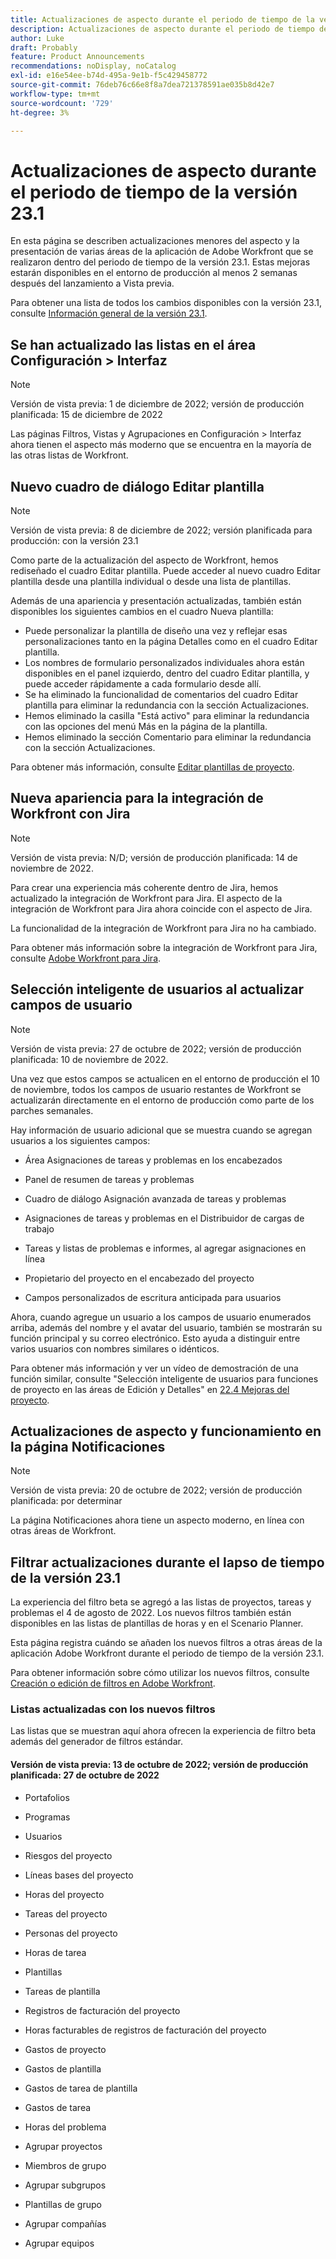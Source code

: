 ```yaml
---
title: Actualizaciones de aspecto durante el periodo de tiempo de la versión 23.1
description: Actualizaciones de aspecto durante el periodo de tiempo de la versión 23.1
author: Luke
draft: Probably
feature: Product Announcements
recommendations: noDisplay, noCatalog
exl-id: e16e54ee-b74d-495a-9e1b-f5c429458772
source-git-commit: 76deb76c66e8f8a7dea721378591ae035b8d42e7
workflow-type: tm+mt
source-wordcount: '729'
ht-degree: 3%

---
```


# Actualizaciones de aspecto durante el periodo de tiempo de la versión 23.1

En esta página se describen actualizaciones menores del aspecto y la presentación de varias áreas de la aplicación de Adobe Workfront que se realizaron dentro del periodo de tiempo de la versión 23.1. Estas mejoras estarán disponibles en el entorno de producción al menos 2 semanas después del lanzamiento a Vista previa.

Para obtener una lista de todos los cambios disponibles con la versión 23.1, consulte [Información general de la versión 23.1](/help/quicksilver/product-announcements/product-releases/23.1-release-activity/23-1-release-overview.md).

## Se han actualizado las listas en el área Configuración > Interfaz

>[!NOTE]
>
>Versión de vista previa: 1 de diciembre de 2022; versión de producción planificada: 15 de diciembre de 2022

Las páginas Filtros, Vistas y Agrupaciones en Configuración > Interfaz ahora tienen el aspecto más moderno que se encuentra en la mayoría de las otras listas de Workfront.

## Nuevo cuadro de diálogo Editar plantilla

>[!NOTE]
>
>Versión de vista previa: 8 de diciembre de 2022; versión planificada para producción: con la versión 23.1

Como parte de la actualización del aspecto de Workfront, hemos rediseñado el cuadro Editar plantilla. Puede acceder al nuevo cuadro Editar plantilla desde una plantilla individual o desde una lista de plantillas.

Además de una apariencia y presentación actualizadas, también están disponibles los siguientes cambios en el cuadro Nueva plantilla:

* Puede personalizar la plantilla de diseño una vez y reflejar esas personalizaciones tanto en la página Detalles como en el cuadro Editar plantilla.
* Los nombres de formulario personalizados individuales ahora están disponibles en el panel izquierdo, dentro del cuadro Editar plantilla, y puede acceder rápidamente a cada formulario desde allí.
* Se ha eliminado la funcionalidad de comentarios del cuadro Editar plantilla para eliminar la redundancia con la sección Actualizaciones.
* Hemos eliminado la casilla &quot;Está activo&quot; para eliminar la redundancia con las opciones del menú Más en la página de la plantilla.
* Hemos eliminado la sección Comentario para eliminar la redundancia con la sección Actualizaciones.

Para obtener más información, consulte [Editar plantillas de proyecto](/help/quicksilver/manage-work/projects/create-and-manage-templates/edit-templates.md).

## Nueva apariencia para la integración de Workfront con Jira

>[!NOTE]
>
>Versión de vista previa: N/D; versión de producción planificada: 14 de noviembre de 2022.

Para crear una experiencia más coherente dentro de Jira, hemos actualizado la integración de Workfront para Jira. El aspecto de la integración de Workfront para Jira ahora coincide con el aspecto de Jira.

La funcionalidad de la integración de Workfront para Jira no ha cambiado.

Para obtener más información sobre la integración de Workfront para Jira, consulte [Adobe Workfront para Jira](/help/quicksilver/workfront-integrations-and-apps/use-workfront-with-jira/workfront-for-jira.md).

## Selección inteligente de usuarios al actualizar campos de usuario

>[!NOTE]
>
>Versión de vista previa: 27 de octubre de 2022; versión de producción planificada: 10 de noviembre de 2022.
>
>Una vez que estos campos se actualicen en el entorno de producción el 10 de noviembre, todos los campos de usuario restantes de Workfront se actualizarán directamente en el entorno de producción como parte de los parches semanales.

Hay información de usuario adicional que se muestra cuando se agregan usuarios a los siguientes campos:

* Área Asignaciones de tareas y problemas en los encabezados

* Panel de resumen de tareas y problemas

* Cuadro de diálogo Asignación avanzada de tareas y problemas

* Asignaciones de tareas y problemas en el Distribuidor de cargas de trabajo

* Tareas y listas de problemas e informes, al agregar asignaciones en línea

* Propietario del proyecto en el encabezado del proyecto

* Campos personalizados de escritura anticipada para usuarios

Ahora, cuando agregue un usuario a los campos de usuario enumerados arriba, además del nombre y el avatar del usuario, también se mostrarán su función principal y su correo electrónico. Esto ayuda a distinguir entre varios usuarios con nombres similares o idénticos.

Para obtener más información y ver un vídeo de demostración de una función similar, consulte &quot;Selección inteligente de usuarios para funciones de proyecto en las áreas de Edición y Detalles&quot; en [22.4 Mejoras del proyecto](/help/quicksilver/product-announcements/product-releases/22.4-release-activity/22-4-project-enhancements.md).

## Actualizaciones de aspecto y funcionamiento en la página Notificaciones

>[!NOTE]
>
>Versión de vista previa: 20 de octubre de 2022; versión de producción planificada: por determinar <!-- Phased rollout beginning on November 3, with availability for all customers by November 17, 2022. -->

La página Notificaciones ahora tiene un aspecto moderno, en línea con otras áreas de Workfront.

## Filtrar actualizaciones durante el lapso de tiempo de la versión 23.1

La experiencia del filtro beta se agregó a las listas de proyectos, tareas y problemas el 4 de agosto de 2022. Los nuevos filtros también están disponibles en las listas de plantillas de horas y en el Scenario Planner.

Esta página registra cuándo se añaden los nuevos filtros a otras áreas de la aplicación Adobe Workfront durante el periodo de tiempo de la versión 23.1.

Para obtener información sobre cómo utilizar los nuevos filtros, consulte [Creación o edición de filtros en Adobe Workfront](/help/quicksilver/reports-and-dashboards/reports/reporting-elements/create-filters.md).

### Listas actualizadas con los nuevos filtros

Las listas que se muestran aquí ahora ofrecen la experiencia de filtro beta además del generador de filtros estándar.

#### Versión de vista previa: 13 de octubre de 2022; versión de producción planificada: 27 de octubre de 2022

* Portafolios

* Programas

* Usuarios

* Riesgos del proyecto

* Líneas bases del proyecto

* Horas del proyecto

* Tareas del proyecto

* Personas del proyecto

* Horas de tarea

* Plantillas

* Tareas de plantilla

* Registros de facturación del proyecto

* Horas facturables de registros de facturación del proyecto

* Gastos de proyecto

* Gastos de plantilla

* Gastos de tarea de plantilla

* Gastos de tarea

* Horas del problema

* Agrupar proyectos

* Miembros de grupo

* Agrupar subgrupos

* Plantillas de grupo

* Agrupar compañías

* Agrupar equipos
